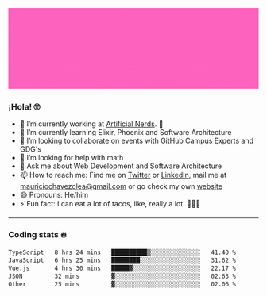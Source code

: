 ![Banner](banner.gif)

### ¡Hola! 🤓

- 🔭 I’m currently working at [Artificial Nerds](https://nerds.ai/). 🤖
- 🌱 I’m currently learning Elixir, Phoenix and Software Architecture
- 👯 I’m looking to collaborate on events with GitHub Campus Experts and GDG's
- 🤔 I’m looking for help with math
- 💬 Ask me about Web Development and Software Architecture
- 📫 How to reach me: Find me on [Twitter](https://twitter.com/ultr4nerd) or [LinkedIn](https://www.linkedin.com/in/mauricio-chávez-olea-4b46b7147/), mail me at [mauriciochavezolea@gmail.com](mailto:mauriciochavezolea@gmail.com) or go check my own [website](mauriciochavez.surge.sh)
- 😄 Pronouns: He/him
- ⚡ Fun fact: I can eat a lot of tacos, like, really a lot. 🌮🌮🌮

---

### Coding stats 🔥

<!--START_SECTION:waka-->
```text
TypeScript   8 hrs 24 mins   ██████████▒░░░░░░░░░░░░░░   41.40 % 
JavaScript   6 hrs 25 mins   ████████░░░░░░░░░░░░░░░░░   31.62 % 
Vue.js       4 hrs 30 mins   █████▓░░░░░░░░░░░░░░░░░░░   22.17 % 
JSON         32 mins         ▓░░░░░░░░░░░░░░░░░░░░░░░░   02.63 % 
Other        25 mins         ▓░░░░░░░░░░░░░░░░░░░░░░░░   02.06 % 
```
<!--END_SECTION:waka-->
